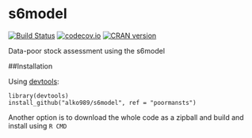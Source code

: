 # s6model

[![Build Status](https://travis-ci.org/alko989/s6model.svg?branch=poormansts)](https://travis-ci.org/alko989/s6model?branch=poormansts)
[![codecov.io](https://codecov.io/github/alko989/s6model/coverage.svg?branch=poormansts)](https://codecov.io/github/alko989/s6model?branch=poormansts)
[![CRAN version](http://www.r-pkg.org/badges/version/s6model)](http://cran.r-project.org/package=s6model)

Data-poor stock assessment using the s6model




##Installation

Using [devtools](http://cran.r-project.org/web/packages/devtools/index.html):

``` 
library(devtools)
install_github("alko989/s6model", ref = "poormansts")
```

Another option is to download the whole code as a zipball and build and install using ```R CMD```
